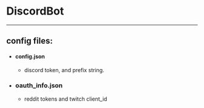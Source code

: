 # DiscordBot
___________________________________________________

## config files:

* #### config.json
  * discord token, and prefix string.

* ### oauth_info.json
  * reddit tokens and twitch client_id
